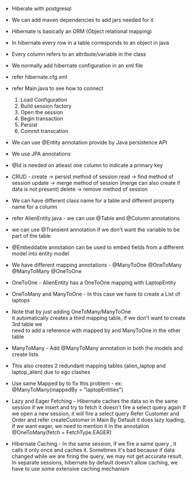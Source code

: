 * Hiberate with postgresql
* We can add maven dependencies to add jars needed for it
* Hibernate is basically an ORM (Object relational mapping)
* In hibernate every row in a table corresponds to an object in java
* Every column refers to an attribute/variable in the class


* We normally add hibernate configuration in an xml file
* refer hibernate.cfg.xml
* refer Main.java to see how to connect
    1. Load Configuration
    2. Build session factory
    3. Open the session
    4. Begin transaction 
    5. Persist 
    6. Commit transcation 
* We can use @Entity annotation provide by Java persistence API
* We use JPA annotations
* @Id is needed on atleast one column to indicate a primary key
* CRUD - create -> persist method of session
         read -> find method of session
         update -> merge method of session (merge can also create if data is not present)
         delete -> remove method of session
* We can have different class name for a table and different property name for a column
* refer AlienEntity.java - we can use @Table and @Column annotations
* we can use @Transient annotation if we don't want the variable to be part of the table
* @Embeddable annotation can be used to embed fields from a different model into entity model
* We have different mapping annotations - @ManyToOne
                                          @OneToMany
                                          @ManyToMany
                                          @OneToOne
* OneToOne - AlienEntity has a OneToOne mapping with LaptopEntity
* OneToMany and ManyToOne - In this case we have to create a List of laptops
* Note that by just adding OneToMany/ManyToOne  
 it automatically creates a third mapping table, if we don't want to create 3rd table we   
 need to add a reference with mapped by and ManyToOne in the other table
* ManyToMany - Add @ManyToMany annotation in both the models and create lists
* This also creates 2 redundant mapping tables (alien_laptop and laptop_alien) due to
    ego clashes
* Use same Mapped by to fix this problem - ex: @ManyToMany(mappedBy = "laptopEntities")
* Lazy and Eager Fetching -
    Hibernate caches the data so in the same session if we insert and try to fetch
    it doesn't fire a select query again
    If we open a new session, it will fire a select query
    Refer Customer and Order and refer createCustomer in Main
    By Default it does lazy loading, if we want eager, we need to mention it in the annotation
    @OneToMany(fetch = FetchType.EAGER)
* Hibernate Caching - In the same session, if we fire a same query , it calls it only once
  and caches it. Sometimes it's bad because if data changed while we are firing the query, we may
    not get accurate result.
    In separate sessions, hibernate by default doesn't allow caching, we have to use some extensive
    caching mechanism
    